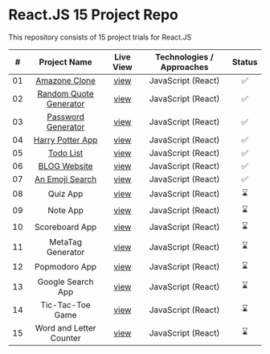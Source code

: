# React.JS 15 Project Repo

This repository consists of 15 project trials for React.JS

| **#** |    **Project Name**     | **Live View** | **Technologies / Approaches** | **Status** |
| :---: | :---------------------: | :-----------: | :---------------------------: | :--------: |
|  01   |      [Amazone Clone](https://github.com/azateser/15-React-Project/tree/main/1.%20Amazone%20Clone)      |   [view](https://azateser.github.io/15-React-Project/1.%20Amazone%20Clone/Live/)    |      JavaScript (React)       |     ✅     |
|  02   | [Random Quote Generator](https://github.com/azateser/15-React-Project/tree/main/2.%20Random%20Quote%20Generator)  |   [view](https://azateser.github.io/15-React-Project/2.%20Random%20Quote%20Generator/Live/)    |      JavaScript (React)       |     ✅     |
|  03   |   [Password Generator](https://github.com/azateser/15-React-Project/tree/main/3.%20Password%20Generator)    |   [view](https://azateser.github.io/15-React-Project/3.%20Password%20Generator/Live/)    |      JavaScript (React)       |     ✅     |
|  04   |    [Harry Potter App](https://github.com/azateser/15-React-Project/tree/main/4.%20Harry%20Potter%20App)     |   [view](https://azateser.github.io/15-React-Project/4.%20Harry%20Potter%20App/Live/)    |      JavaScript (React)       |     ✅     |
|  05   |        [Todo List](https://github.com/azateser/15-React-Project/tree/main/5.%20Todo%20List)        |   [view](https://azateser.github.io/15-React-Project/5.%20Todo%20List/Live/)    |      JavaScript (React)       |     ✅     |
|  06   |      [BLOG Website](https://github.com/azateser/15-React-Project/tree/main/6.%20Blog%20Website)       |   [view](https://azateser.github.io/15-React-Project/6.%20Blog%20Website/Live/)    |      JavaScript (React)       |     ✅     |
|  07   |     [An Emoji Search](https://github.com/azateser/15-React-Project/tree/main/7.%20An%20Emoji%20Search)     |   [view](https://azateser.github.io/15-React-Project/7.%20An%20Emoji%20Search/Live/)    |      JavaScript (React)       |     ✅     |
|  08   |        Quiz App         |   [view]()    |      JavaScript (React)       |     ⌛     |
|  09   |        Note App         |   [view]()    |      JavaScript (React)       |     ⌛     |
|  10   |     Scoreboard App      |   [view]()    |      JavaScript (React)       |     ⌛     |
|  11   |    MetaTag Generator    |   [view]()    |      JavaScript (React)       |     ⌛     |
|  12   |      Popmodoro App      |   [view]()    |      JavaScript (React)       |     ⌛     |
|  13   |    Google Search App    |   [view]()    |      JavaScript (React)       |     ⌛     |
|  14   |    Tic-Tac-Toe Game     |   [view]()    |      JavaScript (React)       |     ⌛     |
|  15   | Word and Letter Counter |   [view]()    |      JavaScript (React)       |     ⌛     |

